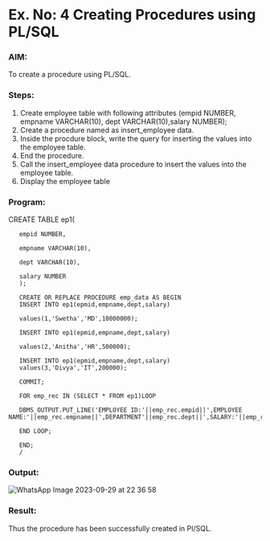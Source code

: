 # Ex. No: 4 Creating Procedures using PL/SQL

### AIM: 

To create a procedure using PL/SQL.

### Steps:
1. Create employee table with following attributes (empid NUMBER, empname VARCHAR(10), dept VARCHAR(10),salary NUMBER);
2. Create a procedure named as insert_employee data.
3. Inside the procdure block, write the query for inserting the values into the employee table.
4. End the procedure.
5. Call the insert_employee data procedure to insert the values into the employee table.
6. Display the employee table

### Program:

CREATE TABLE ep1(

       empid NUMBER,
       
       empname VARCHAR(10),
       
       dept VARCHAR(10),
       
       salary NUMBER
       );
       
       CREATE OR REPLACE PROCEDURE emp_data AS BEGIN
       INSERT INTO ep1(epmid,empname,dept,salary)
       
       values(1,'Swetha','MD',10000000);
       
       INSERT INTO ep1(epmid,empname,dept,salary)
       
       values(2,'Anitha','HR',500000);
       
       INSERT INTO ep1(epmid,empname,dept,salary)
       values(3,'Divya','IT',200000);
       
       COMMIT;
       
       FOR emp_rec IN (SELECT * FROM ep1)LOOP
       
       DBMS_OUTPUT.PUT_LINE('EMPLOYEE ID:'||emp_rec.empid||',EMPLOYEE NAME:'||emp_rec.empname||',DEPARTMENT'||emp_rec.dept||',SALARY:'||emp_rec.salary);
       
       END LOOP;
       
       END;
       /

### Output:

![WhatsApp Image 2023-09-29 at 22 36 58](https://github.com/niraunjana/Ex-No-4-Creating-Procedures-using-PL-SQL/assets/119395610/279cbfc2-e484-4901-b39f-0eb0db4f0189)


### Result:

Thus the procedure has been successfully created in PI/SQL.


